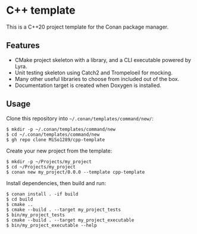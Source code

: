 # C++ template
This is a C++20 project template for the Conan package manager.

## Features
- CMake project skeleton with a library, and a CLI executable powered by Lyra.
- Unit testing skeleton using Catch2 and Trompeloeil for mocking.
- Many other useful libraries to choose from included out of the box.
- Documentation target is created when Doxygen is installed.

## Usage
Clone this repository into `~/.conan/templates/command/new/`:
```shell script
$ mkdir -p ~/.conan/templates/command/new
$ cd ~/.conan/templates/command/new
$ gh repo clone MiSo1289/cpp-template
```

Create your new project from the template:
```shell script
$ mkdir -p ~/Projects/my_project
$ cd ~/Projects/my_project
$ conan new my_project/0.0.0 --template cpp-template  
```

Install dependencies, then build and run:
```shell script
$ conan install . -if build
$ cd build
$ cmake ..
$ cmake --build . --target my_project_tests
$ bin/my_project_tests
$ cmake --build . --target my_project_executable
$ bin/my_project_executable --help
```

